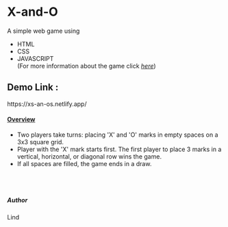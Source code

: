 # X-and-O

A simple web game using 
* HTML
* CSS
* JAVASCRIPT</br>
(For more information about the game click <a href="https://en.wikipedia.org/wiki/Tic-tac-toe" ><i>here</i></a>)

<h2>Demo Link :</h2>
https://xs-an-os.netlify.app/

<u><h4>Overview</h4></u>
* Two players take turns: placing 'X' and 'O' marks in empty spaces on a 3x3 square grid.
* Player with the 'X' mark starts first. The first player to place 3 marks in a vertical, horizontal, or diagonal row wins the game.
* If all spaces are filled, the game ends in a draw.


</br>
</br>
<h5>Author</h5>
Lind
